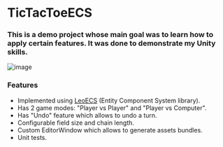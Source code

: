 # TicTacToeECS
### This is a demo project whose main goal was to learn how to apply certain features. It was done to demonstrate my Unity skills.

![image](https://user-images.githubusercontent.com/47883756/123069906-eff5c900-d41b-11eb-820a-89b102bc2f11.png)


### Features
- Implemented using [LeoECS](https://github.com/Leopotam/ecs) (Entity Component System library).
- Has 2 game modes: "Player vs Player" and "Player vs Computer".
- Has "Undo" feature which allows to undo a turn.
- Configurable field size and chain length.
- Custom EditorWindow which allows to generate assets bundles.
- Unit tests.
